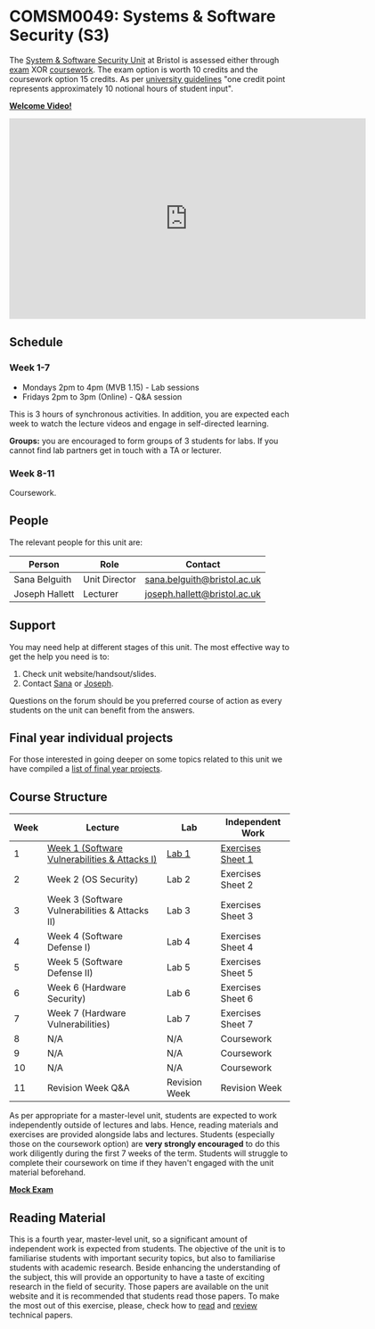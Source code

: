 # COMSM0049: Systems & Software Security (S3)

The [System & Software Security Unit](https://www.bris.ac.uk/unit-programme-catalogue/UnitDetails.jsa?ayrCode=21%2F22&unitCode=COMSM0049) at Bristol is assessed either through [exam](https://www.bris.ac.uk/unit-programme-catalogue/UnitDetails.jsa?ayrCode=21%2F22&unitCode=COMSM0050) XOR [coursework](https://www.bris.ac.uk/unit-programme-catalogue/UnitDetails.jsa?ayrCode=21%2F22&unitCode=COMSM0051).
The exam option is worth 10 credits and the coursework option 15 credits.
As per [university guidelines](http://www.bristol.ac.uk/academic-quality/assessment/regulations-and-code-of-practice-for-taught-programmes/programme-design/) "one credit point represents approximately 10 notional hours of student input".

**[Welcome Video!](https://web.microsoftstream.com/video/afc4a843-836c-46f0-ac47-f06dcc5ca499)**

<iframe width="640" height="360" src="https://web.microsoftstream.com/embed/video/afc4a843-836c-46f0-ac47-f06dcc5ca499?autoplay=false&showinfo=true" allowfullscreen style="border:none;"></iframe>

## Schedule

### Week 1-7

- Mondays 2pm to 4pm (MVB 1.15) - Lab sessions
- Fridays 2pm to 3pm (Online) - Q&A session

This is 3 hours of synchronous activities.
In addition, you are expected each week to watch the lecture videos and engage in self-directed learning.

**Groups:** you are encouraged to form groups of 3 students for labs.
If you cannot find lab partners get in touch with a TA or lecturer.

### Week 8-11
Coursework.

## People

The relevant people for this unit are:

| Person         | Role          | Contact                                                             |
|----------------|---------------|---------------------------------------------------------------------|
| Sana Belguith  | Unit Director | [sana.belguith@bristol.ac.uk](mailto:sana.belguith@bristol.ac.uk)   |
| Joseph Hallett | Lecturer      | [joseph.hallett@bristol.ac.uk](mailto:joseph.hallett@bristol.ac.uk) |

## Support

You may need help at different stages of this unit.
The most effective way to get the help you need is to:

1. Check unit website/handsout/slides.
2. Contact [Sana](mailto:sana.belguith@bristol.ac.uk) or [Joseph](mailto:joseph.hallett@bristol.ac.uk).

Questions on the forum should be you preferred course of action as every students on the unit can benefit from the answers.

## Final year individual projects

For those interested in going deeper on some topics related to this unit we have
compiled a [list of final year projects](projects/list.md).

## Course Structure

| Week | Lecture                                                            | Lab                   | Independent Work                            |
|------|--------------------------------------------------------------------|-----------------------|---------------------------------------------|
| 1    | [Week 1 (Software Vulnerabilities & Attacks I)](lectures/WEEK1.md) | [Lab 1](labs/LAB1.md) | [Exercises Sheet 1](exercises/EXERCISE1.md) |
| 2    | Week 2 (OS Security)                                               | Lab 2                 | Exercises Sheet 2                           |
| 3    | Week 3  (Software Vulnerabilities & Attacks II)                    | Lab 3                 | Exercises Sheet 3                           |
| 4    | Week 4  (Software Defense I)                                       | Lab 4                 | Exercises Sheet 4                           |
| 5    | Week 5  (Software Defense II)                                      | Lab 5                 | Exercises Sheet 5                           |
| 6    | Week 6  (Hardware Security)                                        | Lab 6                 | Exercises Sheet 6                           |
| 7    | Week 7  (Hardware Vulnerabilities)                                 | Lab 7                 | Exercises Sheet 7                           |
| 8    | N/A                                                                | N/A                   | Coursework                                  |
| 9    | N/A                                                                | N/A                   | Coursework                                  |
| 10   | N/A                                                                | N/A                   | Coursework                                  |
| 11   | Revision Week Q&A                                                  | Revision Week         | Revision Week                               |


As per appropriate for a master-level unit, students are expected to work independently outside of lectures and labs.
Hence, reading materials and exercises are provided alongside labs and lectures.
Students (especially those on the coursework option) are **very strongly encouraged** to do this work diligently during the first 7 weeks of the term.
Students will struggle to complete their coursework on time if they haven't engaged with the unit material beforehand.

**[Mock Exam](mock.pdf)**

## Reading Material

This is a fourth year, master-level unit, so a significant amount of independent work is expected from students.
The objective of the unit is to familiarise students with important security topics, but also to familiarise students with academic research.
Beside enhancing the understanding of the subject, this will provide an opportunity to have a taste of exciting research in the field of security.
Those papers are available on the unit website and it is recommended that students read those papers.
To make the most out of this exercise, please, check how to [read](papers/keshav2007.pdf) and [review](papers/roscoe-2007.pdf) technical papers.


